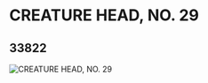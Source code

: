 # CREATURE HEAD, NO. 29
## 33822
![CREATURE HEAD, NO. 29](https://lc-www-live-s.legocdn.com/media/bricks/5/2/6190434.jpg)